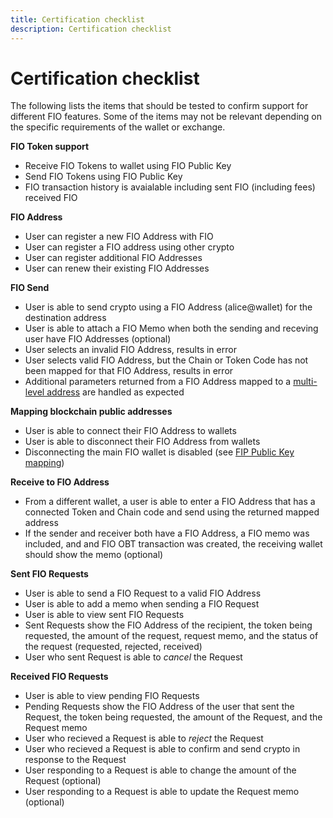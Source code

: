 ```yaml
---
title: Certification checklist
description: Certification checklist
---
```


# Certification checklist

The following lists the items that should be tested to confirm support for different FIO features. Some of the items may not be relevant depending on the specific requirements of the wallet or exchange.

**FIO Token support**

-  Receive FIO Tokens to wallet using FIO Public Key
-  Send FIO Tokens using FIO Public Key
-  FIO transaction history is avaialable including sent FIO (including fees) received FIO

**FIO Address**

-  User can register a new FIO Address with FIO
-  User can register a FIO address using other crypto
-  User can register additional FIO Addresses
-  User can renew their existing FIO Addresses

**FIO Send**

-  User is able to send crypto using a FIO Address (alice@wallet) for the destination address
-  User is able to attach a FIO Memo when both the sending and receving user have FIO Addresses (optional)
-  User selects an invalid FIO Address, results in error
-  User selects valid FIO Address, but the Chain or Token Code has not been mapped for that FIO Address, results in error
-  Additional parameters returned from a FIO Address mapped to a [multi-level address]({{site.baseurl}}/docs/integration-guide/mapping#multi-level-addressing) are handled as expected

**Mapping blockchain public addresses**

-  User is able to connect their FIO Address to wallets
-  User is able to disconnect their FIO Address from wallets
-  Disconnecting the main FIO wallet is disabled (see [FIP Public Key mapping]({{site.baseurl}}/docs/integration-guide/mapping))

**Receive to FIO Address**

- From a different wallet, a user is able to enter a FIO Address that has a connected Token and Chain code and send using the returned mapped address
- If the sender and receiver both have a FIO Address, a FIO memo was included, and and FIO OBT transaction was created, the receiving wallet should show the memo (optional)

**Sent FIO Requests**

-  User is able to send a FIO Request to a valid FIO Address
-  User is able to add a memo when sending a FIO Request
-  User is able to view sent FIO Requests
-  Sent Requests show the FIO Address of the recipient, the token being requested, the amount of the request, request memo, and the status of the request (requested, rejected, received)
-  User who sent Request is able to *cancel* the Request

**Received FIO Requests**

-  User is able to view pending FIO Requests
-  Pending Requests show the FIO Address of the user that sent the Request, the token being requested, the amount of the Request, and the Request memo
-  User who recieved a Request is able to *reject* the Request
-  User who recieved a Request is able to confirm and send crypto in response to the Request
-  User responding to a Request is able to change the amount of the Request (optional)
-  User responding to a Request is able to update the Request memo (optional)


